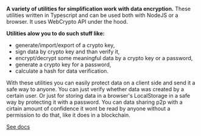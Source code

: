 **A variety of utilities for simplification work with data encryption.**
These utilities written in Typescript and can be used both with NodeJS or a browser.
It uses WebCrypto API under the hood.

**Utilities alow you to do such stuff like:**
 - generate/import/export of a crypto key,
 - sign data by crypto key and than verify it,
 - encrypt/decrypt some meaningful data by a crypto key or a password,
 - generate a crypto key for a password,
 - calculate a hash for data verification.

With these utilities you can easily protect data on a client side and send it a safe way to anyone. You can just verify whether data was created by a certain user. Or just for storing data in a browser's LocalStorage in a safe way by protecting it with a password. You can data sharing p2p with a cirtain amount of confidence it wont be read by anyone without a permission to do that, like it does in a blockchain.

[See docs](/docs/modules.md)
